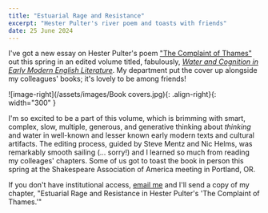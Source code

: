 ```yaml
---
title: "Estuarial Rage and Resistance"
excerpt: "Hester Pulter's river poem and toasts with friends"
date: 25 June 2024
---
```


I've got a new essay on Hester Pulter's poem ["The Complaint of Thames"](https://pulterproject.northwestern.edu/poems/ee/the-complaint-of-thames-1647/) out this spring in an edited volume titled, fabulously, [*Water and Cognition in Early Modern English Literature*](https://www.aup.nl/en/book/9789463724791/water-and-cognition-in-early-modern-english-literature). My department put the cover up alongside my colleagues' books; it's lovely to be among friends!

![image-right](/assets/images/Book covers.jpg){: .align-right}{: width="300" }

I'm so excited to be a part of this volume, which is brimming with smart, complex, slow, multiple, generous, and generative thinking about *thinking* and water in well-known and lesser known early modern texts and cultural artifacts. The editing process, guided by Steve Mentz and Nic Helms, was remarkably smooth sailing (... sorry!) and I learned so much from reading my colleages' chapters. Some of us got to toast the book in person this spring at the Shakespeare Association of America meeting in Portland, OR. 

If you don't have institutional access, [email me](https://dyanijt.github.io/about/) and I'll send a copy of my chapter, "Estuarial Rage and Resistance in Hester Pulter's 'The Complaint of Thames.'"
